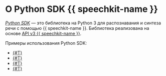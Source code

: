 # О Python SDK {{ speechkit-name }}

_[Python SDK](https://pypi.org/project/yandex-speechkit/)_ — это библиотека на Python 3 для распознавания и синтеза речи с помощью {{ speechkit-name }}. Библиотека реализована на основе [API v3 {{ speechkit-name }}](../../stt-v3/api-ref/grpc/).

Примеры использования Python SDK:

* [{#T}](request.md)
* [{#T}](synthesis.md)
* [{#T}](templates-bvp-bvss.md)
* [{#T}](templates-bvcc.md)
